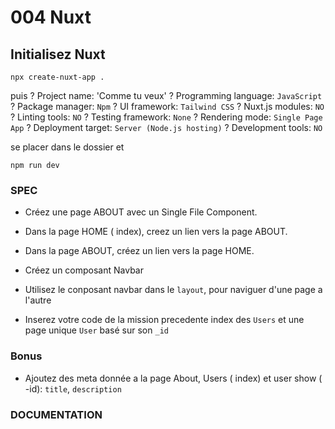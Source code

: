 # 004 Nuxt

## Initialisez Nuxt

```
npx create-nuxt-app .
```
puis
? Project name: 'Comme tu veux'
? Programming language: `JavaScript`
? Package manager: `Npm`
? UI framework: `Tailwind CSS`
? Nuxt.js modules: `NO`
? Linting tools: `NO`
? Testing framework: `None`
? Rendering mode: `Single Page App`
? Deployment target: `Server (Node.js hosting)`
? Development tools: `NO`

se placer dans le dossier et 

```
npm run dev
```

### SPEC

- Créez une page ABOUT avec un Single File Component.
- Dans la page HOME ( index), creez un lien vers la page ABOUT.
- Dans la page ABOUT, créez un lien vers la page HOME.
- Créez un composant Navbar
- Utilisez le conposant navbar dans le `layout`, pour naviguer d'une page a l'autre

- Inserez votre code de la mission precedente
index des `Users` et une page unique `User` basé sur son `_id`

### Bonus

- Ajoutez des meta donnée a la page About, Users ( index) et user show ( -id): `title`, `description`

### DOCUMENTATION

